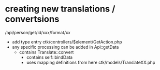 # creating new translations / convertsions

/api/person/get/id/xxx/format/xx
- add type entry ctk/controllers/$element/GetAction.php
- any specific processing can be added in Api::getData
    + contains Translate::convert 
        * contains self::bindData
        * uses mapping definitions from here ctk/models/TranslateXX.php
